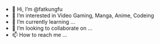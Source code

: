 - 👋 Hi, I’m @fatkungfu
- 👀 I’m interested in Video Gaming, Manga, Anime, Codeing
- 🌱 I’m currently learning ...
- 💞️ I’m looking to collaborate on ...
- 📫 How to reach me ...

<!---
fatkungfu/fatkungfu is a ✨ special ✨ repository because its `README.md` (this file) appears on your GitHub profile.
You can click the Preview link to take a look at your changes.
--->
